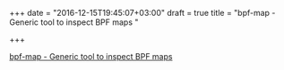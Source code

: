 +++
date = "2016-12-15T19:45:07+03:00"
draft = true
title = "bpf-map - Generic tool to inspect BPF maps "

+++

<p><a href="https://t.co/qbqkOTbPHx">bpf-map - Generic tool to inspect BPF maps </a></p>
